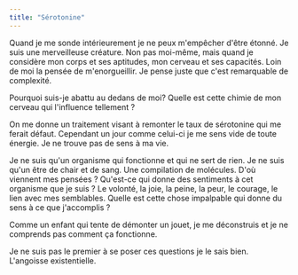 ```yaml
---
title: "Sérotonine"
---
```

Quand je me sonde intérieurement je ne peux m'empêcher d'être étonné.
Je suis une merveilleuse créature. Non pas moi-même, mais quand je considère mon corps et ses aptitudes, mon cerveau et ses capacités. Loin de moi la pensée de m'enorgueillir. Je pense juste que c'est remarquable de complexité.

Pourquoi suis-je abattu au dedans de moi? Quelle est cette chimie de mon cerveau qui l'influence tellement ?

On me donne un traitement visant à  remonter le taux de sérotonine  qui me ferait défaut. Cependant un jour comme celui-ci je me sens vide de toute énergie. Je ne trouve pas de sens à ma vie.

Je ne suis qu'un organisme qui fonctionne et qui ne sert de rien.
Je ne suis qu'un être de chair et de sang. Une compilation de molécules.
D'où viennent mes pensées ?
Qu'est-ce qui donne des sentiments à cet organisme que je suis ?
Le volonté, la joie, la peine, la peur, le courage, le lien avec mes semblables.
Quelle est cette chose impalpable qui donne du sens à ce que j'accomplis ?

Comme un enfant qui tente de démonter un jouet, je me déconstruis et je ne comprends pas comment ça fonctionne.

Je ne suis pas le premier à se poser ces questions je le sais bien. L'angoisse existentielle.